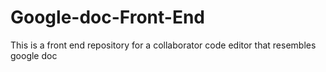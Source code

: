 # Google-doc-Front-End
This is a front end repository for a collaborator code editor that resembles google doc
